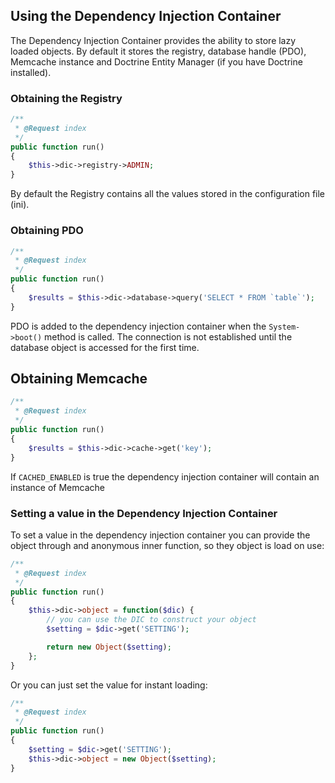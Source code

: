## Using the Dependency Injection Container

The Dependency Injection Container provides the ability to store lazy loaded objects.
By default it stores the registry, database handle (PDO), Memcache instance and Doctrine Entity Manager (if you have Doctrine installed).

### Obtaining the Registry

```php
/**
 * @Request index
 */
public function run()
{
    $this->dic->registry->ADMIN;
}
```

By default the Registry contains all the values stored in the configuration file (ini).

### Obtaining PDO

```php
/**
 * @Request index
 */
public function run()
{
    $results = $this->dic->database->query('SELECT * FROM `table`');
}
```

PDO is added to the dependency injection container when the `System->boot()` method is called.
The connection is not established until the database object is accessed for the first time.

## Obtaining Memcache

```php
/**
 * @Request index
 */
public function run()
{
    $results = $this->dic->cache->get('key');
}
```

If `CACHED_ENABLED` is true the dependency injection container will contain an instance of Memcache

### Setting a value in the Dependency Injection Container

To set a value in the dependency injection container you can provide the object through and anonymous inner function, so they object is load on use:

```php
/**
 * @Request index
 */
public function run()
{
    $this->dic->object = function($dic) {
        // you can use the DIC to construct your object
        $setting = $dic->get('SETTING');

        return new Object($setting);
    };
}
```

Or you can just set the value for instant loading:

```php
/**
 * @Request index
 */
public function run()
{
    $setting = $dic->get('SETTING');
    $this->dic->object = new Object($setting);
}
```
